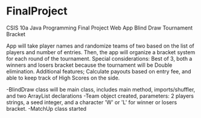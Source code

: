 FinalProject
============
CSIS 10a 
Java Programming Final Project
Web App Blind Draw Tournament Bracket

App will take player names and randomize teams of two based on the list of players and number of entries.
Then, the app will organize a bracket system for each round of the tournament. Special considerations:
Best of 3, both a winners and losers bracket because the tournament will be Double elimination. Additional features;
Calculate payouts based on entry fee, and able to keep track of High Scores on the side. 

-BlindDraw class will be main class, includes main method, imports/shuffler, and two ArrayList declarations
-Team object created, parameters: 2 players strings, a seed integer, and a character 'W' or 'L' for winner or losers bracket.
-MatchUp class started
